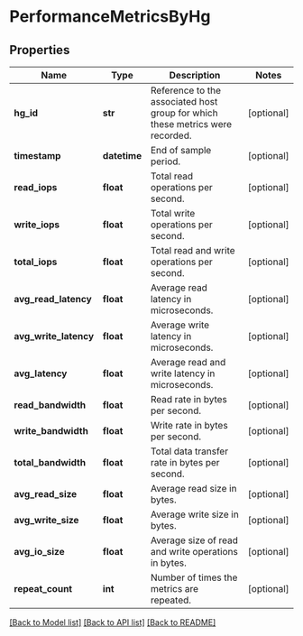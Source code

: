 # PerformanceMetricsByHg

## Properties
Name | Type | Description | Notes
------------ | ------------- | ------------- | -------------
**hg_id** | **str** | Reference to the associated host group for which these metrics were recorded. | [optional] 
**timestamp** | **datetime** | End of sample period. | [optional] 
**read_iops** | **float** | Total read operations per second. | [optional] 
**write_iops** | **float** | Total write operations per second. | [optional] 
**total_iops** | **float** | Total read and write operations per second. | [optional] 
**avg_read_latency** | **float** | Average read latency in microseconds. | [optional] 
**avg_write_latency** | **float** | Average write latency in microseconds. | [optional] 
**avg_latency** | **float** | Average read and write latency in microseconds. | [optional] 
**read_bandwidth** | **float** | Read rate in bytes per second. | [optional] 
**write_bandwidth** | **float** | Write rate in bytes per second. | [optional] 
**total_bandwidth** | **float** | Total data transfer rate in bytes per second. | [optional] 
**avg_read_size** | **float** | Average read size in bytes. | [optional] 
**avg_write_size** | **float** | Average write size in bytes. | [optional] 
**avg_io_size** | **float** | Average size of read and write operations in bytes. | [optional] 
**repeat_count** | **int** | Number of times the metrics are repeated. | [optional] 

[[Back to Model list]](../README.md#documentation-for-models) [[Back to API list]](../README.md#documentation-for-api-endpoints) [[Back to README]](../README.md)


